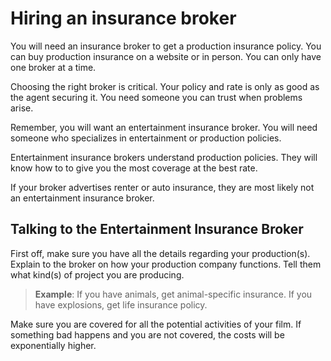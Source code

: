# Hiring an insurance broker

You will need an insurance broker to get a production insurance policy. You can buy production insurance on a website or in person. You can only have one broker at a time. 

Choosing the right broker is critical. Your policy and rate is only as good as the agent securing it. You need someone you can trust when problems arise. 

Remember, you will want an entertainment insurance broker. You will need someone who specializes in entertainment or production policies.

Entertainment insurance brokers understand production policies. They will know how to to give you the most coverage at the best rate. 

If your broker advertises renter or auto insurance, they are most likely not an entertainment insurance broker. 

## Talking to the Entertainment Insurance Broker

First off, make sure you have all the details regarding your production(s). Explain to the broker on how your production company functions. Tell them what kind(s) of project you are producing.

> **Example**: If you have animals, get animal-specific insurance. If you have explosions, get life insurance policy.

Make sure you are covered for all the potential activities of your film. If something bad happens and you are not covered, the costs will be exponentially higher. 